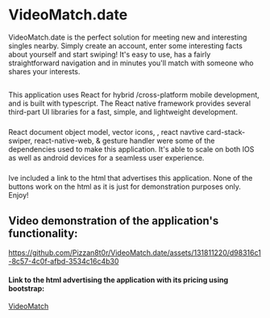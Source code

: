 # VideoMatch.date
VideoMatch.date is the perfect solution for meeting new and interesting singles nearby. Simply create an account, enter some interesting facts about yourself and start
swiping! It's easy to use, has a fairly straightforward navigation and in minutes you'll match with someone who shares your interests.
##
This application uses React for hybrid /cross-platform mobile development, and is built with typescript. The React native framework provides several third-part UI libraries 
for a fast, simple, and lightweight development.
###
React document object model, vector icons, , react navtive card-stack-swiper, react-native-web, & gesture handler were some of the dependencies used to make this application. It's able to scale on both IOS as well as android devices for a seamless user experience. 
###
Ive included a link to the html that advertises this application. None of the buttons work on the html as it is just for demonstration purposes only. Enjoy!

## Video demonstration of the application's functionality:

https://github.com/Pizzan8t0r/VideoMatch.date/assets/131811220/d98316c1-8c57-4c0f-afbd-3534c16c4b30

#### Link to the html advertising the application with its pricing using bootstrap:
[VideoMatch](https://vmatch.vercel.app)

